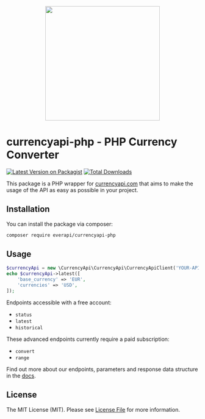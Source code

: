<p align="center">
<img src="https://app.currencyapi.com/img/logo/currencyapi.png" width="300"/>
</p>

# currencyapi-php - PHP Currency Converter

[![Latest Version on Packagist](https://img.shields.io/packagist/v/everapi/currencyapi-php.svg?style=flat-square)](https://packagist.org/packages/everapi/currencyapi-php)
[![Total Downloads](https://img.shields.io/packagist/dt/everapi/currencyapi-php.svg?style=flat-square)](https://packagist.org/packages/everapi/currencyapi-php)

This package is a PHP wrapper for [currencyapi.com] that aims to make the usage of the API as easy as possible in your project.

## Installation

You can install the package via composer:

```bash
composer require everapi/currencyapi-php
```

## Usage

```php
$currencyApi = new \CurrencyApi\CurrencyApi\CurrencyApiClient('YOUR-API-KEY');
echo $currencyApi->latest([
    'base_currency' => 'EUR',
    'currencies' => 'USD',
]);
```

Endpoints accessible with a free account:
- `status`
- `latest`
- `historical`

These advanced endpoints currently require a paid subscription:
- `convert`
- `range`

Find out more about our endpoints, parameters and response data structure in the [docs].

[docs]: https://currencyapi.com/docs
[currencyapi.com]: https://currencyapi.com

## License

The MIT License (MIT). Please see [License File](LICENSE.md) for more information.
